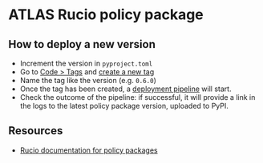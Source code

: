 # ATLAS Rucio policy package

## How to deploy a new version
- Increment the version in `pyproject.toml`
- Go to [Code > Tags](https://gitlab.cern.ch/atlas-adc-ddm/rucio-policy-package/-/tags) and [create a new tag](https://gitlab.cern.ch/atlas-adc-ddm/rucio-policy-package/-/tags/new)
- Name the tag like the version (e.g. `0.6.0`)
- Once the tag has been created, a [deployment pipeline](https://gitlab.cern.ch/atlas-adc-ddm/rucio-policy-package/-/pipelines) will start.
- Check the outcome of the pipeline: if successful, it will provide a link in the logs to the latest policy package version, uploaded to PyPI.

## Resources
- [Rucio documentation for policy packages](https://rucio.github.io/documentation/operator/policy_packages/)
